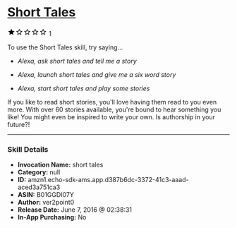 # [Short Tales](http://alexa.amazon.com/#skills/amzn1.echo-sdk-ams.app.d387b6dc-3372-41c3-aaad-aced3a751ca3)
![1 stars](../../images/ic_star_black_18dp_1x.png)![1 stars](../../images/ic_star_border_black_18dp_1x.png)![1 stars](../../images/ic_star_border_black_18dp_1x.png)![1 stars](../../images/ic_star_border_black_18dp_1x.png)![1 stars](../../images/ic_star_border_black_18dp_1x.png) 1

To use the Short Tales skill, try saying...

* *Alexa, ask short tales and tell me a story*

* *Alexa, launch short tales and give me a six word story*

* *Alexa, start short tales and play some stories*

If you like to read short stories, you'll love having them read to you even more. With over 60 stories available, you're bound to hear something you like! You might even be inspired to write your own. Is authorship in your future?!

***

### Skill Details

* **Invocation Name:** short tales
* **Category:** null
* **ID:** amzn1.echo-sdk-ams.app.d387b6dc-3372-41c3-aaad-aced3a751ca3
* **ASIN:** B01GGDI07Y
* **Author:** ver2point0
* **Release Date:** June 7, 2016 @ 02:38:31
* **In-App Purchasing:** No
